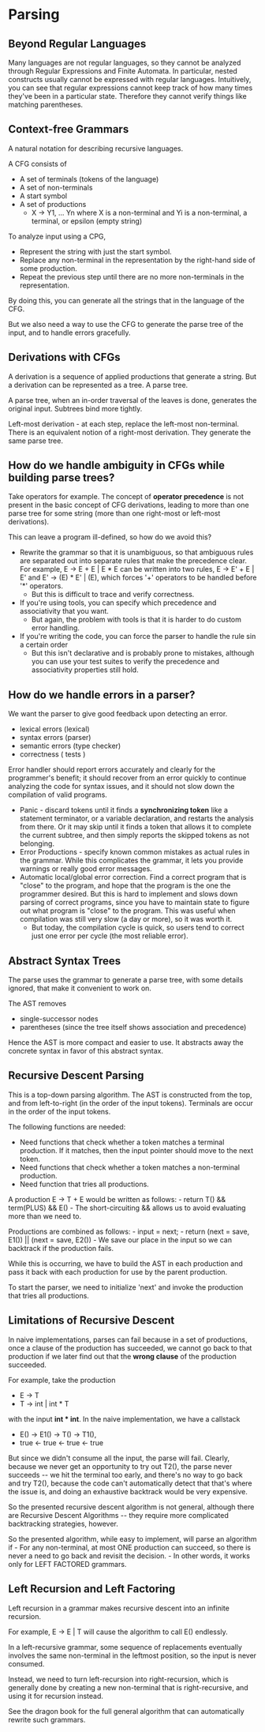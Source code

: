 # Parsing

## Beyond Regular Languages

Many languages are not regular languages, so they cannot be analyzed through Regular Expressions and Finite Automata. In particular, nested constructs usually cannot be expressed with regular languages. Intuitively, you can see that regular expressions cannot keep track of how many times they've been in a particular state. Therefore they cannot verify things like matching parentheses.

## Context-free Grammars

A natural notation for describing recursive languages.

A CFG consists of

- A set of terminals (tokens of the language)
- A set of non-terminals
- A start symbol
- A set of productions
    - X -> Y1, ... Yn where X is a non-terminal and Yi is a non-terminal, a terminal, or epsilon (empty string)

To analyze input using a CPG,

- Represent the string with just the start symbol.
- Replace any non-terminal in the representation by the right-hand side of some production.
- Repeat the previous step until there are no more non-terminals in the representation.

By doing this, you can generate all the strings that in the language of the CFG.

But we also need a way to use the CFG to generate the parse tree of the input, and to handle errors gracefully.

## Derivations with CFGs

A derivation is a sequence of applied productions that generate a string. But a derivation can be represented as a tree. A parse tree.

A parse tree, when an in-order traversal of the leaves is done, generates the original input. Subtrees bind more tightly.

Left-most derivation - at each step, replace the left-most non-terminal. There is an equivalent notion of a right-most derivation. They generate the same parse tree.

## How do we handle ambiguity in CFGs while building parse trees?

Take operators for example. The concept of __operator precedence__ is not present in the basic concept of CFG derivations, leading to more than one parse tree for some string (more than one right-most or left-most derivations).

This can leave a program ill-defined, so how do we avoid this?

- Rewrite the grammar so that it is unambiguous, so that ambiguous rules are separated out into separate rules that make the precedence clear. For example, E -> E + E | E * E can be written into two rules, E -> E' + E | E' and E' -> (E) * E' | (E), which forces '+' operators to be handled before '*' operators.
    - But this is difficult to trace and verify correctness.
- If you're using tools, you can specify which precedence and associativity that you want.
    - But again, the problem with tools is that it is harder to do custom error handling.
- If you're writing the code, you can force the parser to handle the rule sin a certain order
    - But this isn't declarative and is probably prone to mistakes, although you can use your test suites to verify the precedence and associativity properties still hold.

## How do we handle errors in a parser?

We want the parser to give good feedback upon detecting an error.

- lexical errors (lexical)
- syntax errors (parser)
- semantic errors (type checker)
- correctness ( tests )

Error handler should report errors accurately and clearly for the programmer's benefit; it should recover from an error quickly to continue analyzing the code for syntax issues, and it should not slow down the compilation of valid programs.

- Panic - discard tokens until it finds a __synchronizing token__ like a statement terminator, or a variable declaration, and restarts the analysis from there. Or it may skip until it finds a token that allows it to complete the current subtree, and then simply reports the skipped tokens as not belonging.
- Error Productions - specify known common mistakes as actual rules in the grammar. While this complicates the grammar, it lets you provide warnings or really good error messages.
- Automatic local/global error correction. Find a correct program that is "close" to the program, and hope that the program is the one the programmer desired. But this is hard to implement and slows down parsing of correct programs, since you have to maintain state to figure out what program is "close" to the program. This was useful when compilation was still very slow (a day or more), so it was worth it.
    - But today, the compilation cycle is quick, so users tend to correct just one error per cycle (the most reliable error).

## Abstract Syntax Trees

The parse uses the grammar to generate a parse tree, with some details ignored, that make it convenient to work on.

The AST removes

- single-successor nodes
- parentheses (since the tree itself shows association and precedence)

Hence the AST is more compact and easier to use. It abstracts away the concrete syntax in favor of this abstract syntax.

## Recursive Descent Parsing

This is a top-down parsing algorithm. The AST is constructed from the top, and from left-to-right (in the order of the input tokens). Terminals are occur in the order of the input tokens.

The following functions are needed:

- Need functions that check whether a token matches a terminal production. If it matches, then the input pointer should move to the next token.
- Need functions that check whether a token matches a non-terminal production.
- Need function that tries all productions.

A production E -> T + E would be written as follows:
    - return T() && term(PLUS) && E()
        - The short-circuiting && allows us to avoid evaluating more than we need to.

Productions are combined as follows:
    - input = next;
    - return (next = save, E1()) || (next = save, E2())
        - We save our place in the input so we can backtrack if the production fails.

While this is occurring, we have to build the AST in each production and pass it back with each production for use by the parent production.

To start the parser, we need to initialize 'next' and invoke the production that tries all productions.

## Limitations of Recursive Descent

In naive implementations, parses can fail because in a set of productions, once a clause of the production has succeeded, we cannot go back to that production if we later find out that the **wrong clause** of the production succeeded.

For example, take the production

- E -> T
- T -> int | int * T

with the input __int * int__. In the naive implementation, we have a callstack 

- E() -> E1() -> T() -> T1(),
- true <- true <- true <- true

But since we didn't consume all the input, the parse will fail. Clearly, because we never get an opportunity to try out T2(), the parse never succeeds -- we hit the terminal too early, and there's no way to go back and try T2(), because the code can't automatically detect that that's where the issue is, and doing an exhaustive backtrack would be very expensive.

So the presented recursive descent algorithm is not general, although there are Recursive Descent Algorithms -- they require more complicated backtracking strategies, however.

So the presented algorithm, while easy to implement, will parse an algorithm if
    - For any non-terminal, at most ONE production can succeed, so there is never a need to go back and revisit the decision.
    - In other words, it works only for LEFT FACTORED grammars.

## Left Recursion and Left Factoring

Left recursion in a grammar makes recursive descent into an infinite recursion.

For example, E -> E | T will cause the algorithm to call E() endlessly.

In a left-recursive grammar, some sequence of replacements eventually involves the same non-terminal in the leftmost position, so the input is never consumed.

Instead, we need to turn left-recursion into right-recursion, which is generally done by creating a new non-terminal that is right-recursive, and using it for recursion instead.

See the dragon book for the full general algorithm that can automatically rewrite such grammars.